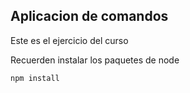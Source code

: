 ## Aplicacion de comandos

Este es el ejercicio del curso

Recuerden instalar los paquetes de node 

```
npm install
```